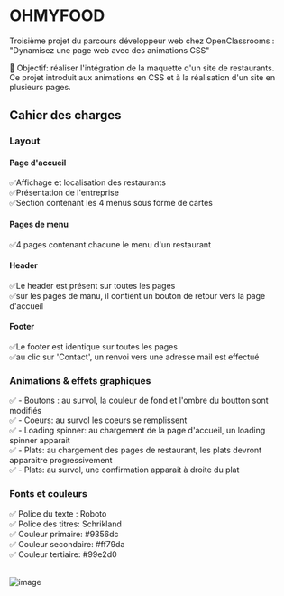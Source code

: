 # OHMYFOOD
 
Troisième projet du parcours développeur web chez OpenClassrooms : "Dynamisez une page web avec des animations CSS"

🎯 Objectif: réaliser l'intégration de la maquette d'un site de restaurants.<br>
Ce projet introduit aux animations en CSS et à la réalisation d'un site en plusieurs pages.

<h2>Cahier des charges</h2>
<h3>Layout</h3>
 <h4>Page d'accueil</h4>
  ✅Affichage et localisation des restaurants<br>
  ✅Présentation de l'entreprise<br>
  ✅Section contenant les 4 menus sous forme de cartes<br>
<h4>Pages de menu</h4>
  ✅4 pages contenant chacune le menu d'un restaurant<br>
 <h4>Header </h4>
  ✅Le header est présent sur toutes les pages <br>
  ✅sur les pages de manu, il contient un bouton de retour vers la page d'accueil<br>
 <h4>Footer </h4>
  ✅Le footer est identique sur toutes les pages<br>
  ✅au clic sur 'Contact', un renvoi vers une adresse mail est effectué<br>
<h3>Animations & effets graphiques </h3>
✅ - Boutons : au survol, la couleur de fond et l'ombre du boutton sont modifiés <br>
✅ - Coeurs: au survol les coeurs se remplissent<br>
✅ - Loading spinner: au chargement de la page d'accueil, un loading spinner apparait <br>
✅ - Plats: au chargement des pages de restaurant, les plats devront apparaitre progressivement<br>
✅ - Plats: au survol, une confirmation apparait à droite du plat<br>
<h3>Fonts et couleurs </h3>
✅ Police du texte : Roboto<br>
✅ Police des titres: Schrikland<br>
✅ Couleur primaire: #9356dc<br>
✅ Couleur secondaire: #ff79da<br>
✅ Couleur tertiaire: #99e2d0<br><br>

![image](https://user-images.githubusercontent.com/58565963/131676399-98df0424-5335-488e-82fa-f428d551fa4e.png)

